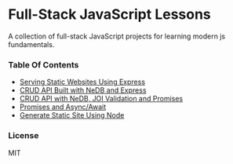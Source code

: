 # Full-Stack JavaScript Lessons

A collection of full-stack JavaScript projects for learning modern js fundamentals.

### Table Of Contents

- [Serving Static Websites Using Express](/lesson-express-static-site)
- [CRUD API Built with NeDB and Express](/lesson-nedb-crud-api)
- [CRUD API with NeDB, JOI Validation and Promises](/lesson-nedb-crud-api-async-validation)
- [Promises and Async/Await](/lesson-promises-async-await)
- [Generate Static Site Using Node](/lesson-generate-static-site)

### License

MIT
